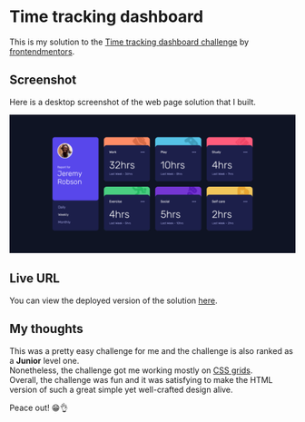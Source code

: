 # Time tracking dashboard

This is my solution to the [Time tracking dashboard challenge](https://www.frontendmentor.io/challenges/time-tracking-dashboard-UIQ7167Jw) by [frontendmentors](https://www.frontendmentor.io/home).

## Screenshot

Here is a desktop screenshot of the web page solution that I built.

![Web page screenshot](./screenshot.png)

## Live URL

You can view the deployed version of the solution [here](https://AmazingTool777.github.io/time-tracking-dashboard--frontendmentors/).

## My thoughts

This was a pretty easy challenge for me and the challenge is also ranked as a **Junior** level one.  
Nonetheless, the challenge got me working mostly on [CSS grids](https://developer.mozilla.org/fr/docs/Web/CSS/CSS_grid_layout).  
Overall, the challenge was fun and it was satisfying to make the HTML version of such a great simple yet well-crafted design alive.

Peace out! 😁👌
